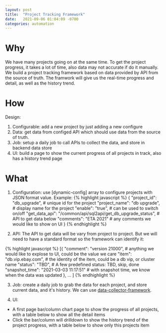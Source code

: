 ```yaml
---
layout: post
title:  "Project Tracking Framework"
date:   2021-09-06 01:04:09 -0700
categories: automation
---
```

# Why
We have many projects going on at the same time. To get the project progress, it takes a lot of time, also data may not accurate if do it manually. We build a project tracking framework based on data provided by API from the source of truth. The framwork will give us the real-time progress and detail, as well as the history trend.

# How
Design:
1. Configurable: add a new project by just adding a new configure
2. Data: get data from configed API which should use data from the source of truth. 
3. Job: setup a daily job to call APIs to collect the data, and store in backend data store
4. UI: build a page to show the current progress of all projects in track, also has a history trend page

# What
1. Configuration: use [dynamic-config] array to configure projects with JSON format value. Example:
{% highlight javascript %}
{
    "project_id": "db_upgrade",     # unique id for the project
    "project_name": "db upgrade",   # display name for the project
    "enable": "true",               # can be used to switch on/off
    "get_data_api": "/common/api/sql2api/get_db_upgrade_status",    # API to get data below
    "comments": "ETA 2021"          # any comments we would like to show on UI
}
{% endhighlight %}

2. API: The API to get data will be vary from project to project. But we will need to have a standard format so the framework can identify it:

{% highlight javascript %}
[{
        "comment": "version 21000",     # anything we would like to explose to UI, could be the value we care
        "item": "db.vip.ebay.com",      # the identity of the item, could be a db vip, or cluster name
        "status": "TBD",                # A few predefined status: TBD, skip, done
        "snapshot_time": "2021-03-03 11:17:51"  # with snapshot time, we know when the data was updated
    },
    ...
]
{% endhighlight %}

3. Job: create a daily job to grab the data for each project, and store current data, and it's history. We can use [data-collector-framework][data-collector-framework].

4. UI:
- A first page bar/column chart page to show the progress of all projects, with a table below to show all the detail items
- Click the bar/column will drilldown to show the history trend of the project progress, with a table below to show only this projects item


[dynamic-config-framework]: /automation/2021/09/06/dynamic-config-framework.html
[data-collector-framework]: /automation/2021/09/06/data-collector-framework.html
